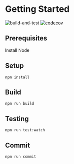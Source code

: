 # Getting Started

![build-and-test](https://github.com/hypertrace/hyperdash/workflows/build-and-test/badge.svg)
[![codecov](https://codecov.io/gh/hypertrace/hyperdash/branch/main/graph/badge.svg)](https://codecov.io/gh/hypertrace/hyperdash)

## Prerequisites

Install Node

## Setup

`npm install`

## Build

`npm run build`

## Testing

`npm run test:watch`

## Commit

`npm run commit`
